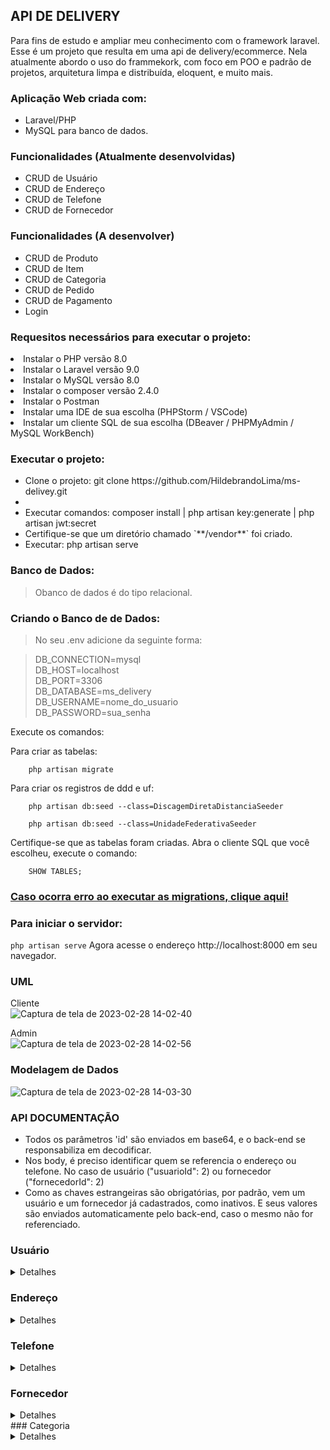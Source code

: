 ## API DE DELIVERY

Para fins de estudo e ampliar meu conhecimento com o framework laravel. Esse é um projeto que resulta em uma api de delivery/ecommerce. Nela atualmente abordo o uso do frammekork, com foco em POO e padrão de projetos, arquitetura limpa e distribuída, eloquent, e muito mais.

### Aplicação Web criada com:<br />
- Laravel/PHP<br />
- MySQL para banco de dados.<br/>

### Funcionalidades (Atualmente desenvolvidas)
<ul>
<li>CRUD de Usuário</li>
<li>CRUD de Endereço</li>
<li>CRUD de Telefone</li>
<li>CRUD de Fornecedor</li>
</ul>

### Funcionalidades (A desenvolver)
<ul>
<li>CRUD de Produto</li>
<li>CRUD de Item</li>
<li>CRUD de Categoria</li>
<li>CRUD de Pedido</li>
<li>CRUD de Pagamento</li>
<li>Login</li>
</ul>

### Requesitos necessários para executar o projeto:
<li>Instalar o PHP versão 8.0</li>
<li>Instalar o Laravel versão 9.0</li>
<li>Instalar o MySQL versão 8.0</li>
<li>Instalar o composer versão 2.4.0</li>
<li>Instalar o Postman</li>
<li>Instalar uma IDE de sua escolha (PHPStorm / VSCode)</li>
<li>Instalar um cliente SQL de sua escolha (DBeaver / PHPMyAdmin / MySQL WorkBench)</li>

### Executar o projeto:
<ul>
<li>Clone o projeto: git clone https://github.com/HildebrandoLima/ms-delivey.git</li>
<li><Adicionar arquivo .env</li>
<li>Executar comandos: composer install | php artisan key:generate | php artisan jwt:secret</li>
<li>Certifique-se que um diretório chamado `**/vendor**` foi criado.</li>
<li>Executar: php artisan serve</li>
</ul>

### Banco de Dados:
> Obanco de dados é do tipo relacional.

### Criando o Banco de de Dados:
> No seu .env adicione da seguinte forma:<br />

> DB_CONNECTION=mysql<br />
> DB_HOST=localhost<br />
> DB_PORT=3306<br />
> DB_DATABASE=ms_delivery<br />
> DB_USERNAME=nome_do_usuario<br />
> DB_PASSWORD=sua_senha<br />

Execute os comandos:

Para criar as tabelas:

```
    php artisan migrate
```

Para criar os registros de ddd e uf:

```
    php artisan db:seed --class=DiscagemDiretaDistanciaSeeder
```

```
    php artisan db:seed --class=UnidadeFederativaSeeder
```

Certifique-se que as tabelas foram criadas. Abra o cliente SQL que você escolheu, execute o comando:

```
    SHOW TABLES;
```

### [Caso ocorra erro ao executar as migrations, clique aqui!](https://blog.renatolucena.net/post/como-fazer-rollback-de-migration-de-bd-no-laravel)

### Para iniciar o servidor:
`php artisan serve`
Agora acesse o endereço http://localhost:8000 em seu navegador.

### UML
Cliente<br/>
![Captura de tela de 2023-02-28 14-02-40](https://user-images.githubusercontent.com/47666194/221933419-f1fb4bc2-b8b1-46a7-8db1-0da1f82936d4.png)

Admin<br />
![Captura de tela de 2023-02-28 14-02-56](https://user-images.githubusercontent.com/47666194/221933281-3549c4e1-ec86-4491-9f14-413ecf334c27.png)

### Modelagem de Dados
![Captura de tela de 2023-02-28 14-03-30](https://user-images.githubusercontent.com/47666194/221933188-30fea7d3-3628-47b2-926e-1126ce4f9773.png)

### API DOCUMENTAÇÃO

<ul>
<li>Todos os parâmetros 'id' são enviados em base64, e o back-end se responsabiliza em decodificar.</li>
<li>Nos body, é preciso identificar quem se referencia o endereço ou telefone. No caso de usuário ("usuarioId": 2) ou fornecedor ("fornecedorId": 2)</li>
<li>Como as chaves estrangeiras são obrigatórias, por padrão, vem um usuário e um fornecedor já cadastrados, como inativos. E seus valores são enviados automaticamente pelo back-end, caso o mesmo não for referenciado.</li>
</ul>

### Usuário

<details>
<summary>Detalhes</summary>

### Rotas

|MÉTODO|          ROTA         |
|------|-----------------------|
| GET  | /api/user/list        |
|------|-----------------------|
| GET  | /api/user/list/{id}   |
|------|-----------------------|
| POST | /api/user/save        |
|------|-----------------------|
| PUT  | /api/user/edit/{id}   |
|------|-----------------------|
|DELETE| /api/user/remove/{id} |

### Exemplo: POST/PUT
```
{
    "nome": "Hill",
    "cpf": "22350458201",
    "email": "test@gmail.com",
    "senha": "Hill@123",
    "dataNascimento": "2023-03-25 18:20:59",
    "genero": "Feminino",
    "ativo": 1
}
```

### Resposta:

<details>
<summary>200 - OK</summary>

```
{
    "message": "Cadastro efetuado com sucesso!",
    "data": codigo_do_ultimo_cadastro,
    "status": 200,
    "details": ""
}
```

```
{
    "message": "Edição efetuada com sucesso!",
    "data": "true",
    "status": 200,
    "details": ""
}
```

</details>

<details>
<summary>404 - Not Found</summary>

```
{
    "message": "O usuário já existe!",
    "data": "false",
    "status": 404,
    "details": ""
}
```

```
{
    "message": "Error ao efetuar ação!",
    "data": "false",
    "status": 404,
    "details": ""
}
```

</details>
</details>

### Endereço

<details>
<summary>Detalhes</summary>

### Rotas

|MÉTODO|          ROTA            |
|------|--------------------------|
| GET  | /api/address/list        |
|------|--------------------------|
| GET  | /api/address/list/{id}   |
|------|--------------------------|
| POST | /api/address/save        |
|------|--------------------------|
| PUT  | /api/address/edit/{id}   |
|------|--------------------------|
|DELETE| /api/address/remove/{id} |

### Exemplo: POST/PUT
```
{
    "logradouro": "Rua",
    "descricao": "1",
    "bairro": "Messejana",
    "cidade": "Fortaleza",
    "cep": 1234567,
    "ufId": 1,
    "usuarioId": 2
}
```

### Resposta:

<details>
<summary>200 - OK</summary>

```
{
    "message": "Cadastro efetuado com sucesso!",
    "data": "true",
    "status": 200,
    "details": ""
}
```

```
{
    "message": "Edição efetuada com sucesso!",
    "data": "true",
    "status": 200,
    "details": ""
}
```

</details>

<details>
<summary>404 - Not Found</summary>

```
{
    "message": "Error ao efetuar ação!",
    "data": "false",
    "status": 404,
    "details": ""
}
```

</details>
</details>

### Telefone

<details>
<summary>Detalhes</summary>

### Rotas

|MÉTODO|          ROTA              |
|------|----------------------------|
| GET  | /api/telephone/list        |
|------|----------------------------|
| GET  | /api/telephone/list/{id}   |
|------|----------------------------|
| POST | /api/telephone/save        |
|------|----------------------------|
| PUT  | /api/telephone/edit/{id}   |
|------|----------------------------|
|DELETE| /api/telephone/remove/{id} |

### Exemplo: POST/PUT
```
{
    "telefones": [
        {
            "numero": "995069315",
            "tipo": "Celular",
            "dddId": 1,
            "usuarioId": 2
        },
        {
            "numero": "980458709",
            "tipo": "Fixo",
            "dddId": 1,
            "usuarioId": 2
        }
    ]
}
```

### Resposta:

<details>
<summary>200 - OK</summary>

```
{
    "message": "Cadastro efetuado com sucesso!",
    "data": "true",
    "status": 200,
    "details": ""
}
```

```
{
    "message": "Edição efetuada com sucesso!",
    "data": "true",
    "status": 200,
    "details": ""
}
```

</details>

<details>
<summary>404 - Not Found</summary>

```
{
    "message": "Error ao efetuar ação!",
    "data": "false",
    "status": 404,
    "details": ""
}
```

</details>
</details>

### Fornecedor

<details>
<summary>Detalhes</summary>

### Rotas

|MÉTODO|          ROTA             |
|------|---------------------------|
| GET  | /api/provider/list        |
|------|---------------------------|
| GET  | /api/provider/list/{id}   |
|------|---------------------------|
| POST | /api/provider/save        |
|------|---------------------------|
| PUT  | /api/provider/edit/{id}   |
|------|---------------------------|
|DELETE| /api/provider/remove/{id} |

### Exemplo: POST/PUT
```
{
    "nome": "Teste Test",
    "cnpj": "12394678811",
    "email": "hill@email.com.br",
    "dataFundacao": "2022-12-25 13:28:59",
    "ativo": 1
}
```

### Resposta:

<details>
<summary>200 - OK</summary>

```
{
    "message": "Cadastro efetuado com sucesso!",
    "data": codigo_do_ultimo_cadastro,
    "status": 200,
    "details": ""
}
```

```
{
    "message": "Edição efetuada com sucesso!",
    "data": "true",
    "status": 200,
    "details": ""
}
```

</details>

<details>
<summary>404 - Not Found</summary>

```
{
    "message": "O fornecedor já existe!",
    "data": "false",
    "status": 404,
    "details": ""
}
```

```
{
    "message": "Error ao efetuar ação!",
    "data": "false",
    "status": 404,
    "details": ""
}
```

</details>
</details>
### Categoria

<details>
<summary>Detalhes</summary>

### Rotas

|MÉTODO|            ROTA           |
|------|---------------------------|
| GET  | /api/category/list        |
|------|---------------------------|
| GET  | /api/category/list/{id}   |
|------|---------------------------|
| POST | /api/category/save        |
|------|---------------------------|
| PUT  | /api/category/edit/{id}   |
|------|---------------------------|
|DELETE| /api/category/remove/{id} |

### Exemplo: POST/PUT
```
{
    "descricao": "Eletrônicos"
}
```

### Resposta:

<details>
<summary>200 - OK</summary>

```
{
    "message": "Cadastro efetuado com sucesso!",
    "data": 1,
    "status": 200,
    "details": ""
}
```

```
{
    "message": "Edição efetuada com sucesso!",
    "data": "true",
    "status": 200,
    "details": ""
}
```

</details>

<details>
<summary>404 - Not Found</summary>

```
{
    "message": "A categoria já existe!",
    "data": "false",
    "status": 404,
    "details": ""
}
```

```
{
    "message": "Error ao efetuar ação!",
    "data": "false",
    "status": 404,
    "details": ""
}
```
</details>
